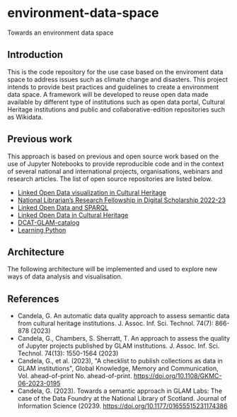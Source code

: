 # environment-data-space
Towards an environment data space


## Introduction
This is the code repository for the use case based on the enviroment data space to address issues such as climate change and disasters. This project intends to provide best practices and guidelines to create a environment data space. A framework will be developed to reuse open data made available by different type of institutions such as open data portal, Cultural Heritage institutions and public and collaborative-edition repositories such as Wikidata.

## Previous work
This approach is based on previous and open source work based on the use of Jupyter Notebooks to provide reproducible code and in the context of several national and international  projects, organisations, webinars and research articles. The list of open source repositories are listed below.

- [Linked Open Data visualization in Cultural Heritage](https://github.com/hibernator11/visual-ch-lod)
- [National Librarian’s Research Fellowship in Digital Scholarship 2022-23](https://github.com/hibernator11/nls-fellowship-2022-23)
- [Linked Open Data and SPARQL](https://github.com/hibernator11/hdh-compartir-pantalla-2023)
- [Linked Open Data in Cultural Heritage](https://github.com/hibernator11/shexer-CH)
- [DCAT-GLAM-catalog](https://github.com/hibernator11/dcat-glam-catalog)
- [Learning Python](https://github.com/hibernator11/AprendiendoPython) 

## Architecture
The following architecture will be implemented and used to explore new ways of data analysis and visualisation.


## References

- Candela, G. An automatic data quality approach to assess semantic data from cultural heritage institutions. J. Assoc. Inf. Sci. Technol. 74(7): 866-878 (2023)
- Candela, G., Chambers, S. Sherratt, T. An approach to assess the quality of Jupyter projects published by GLAM institutions. J. Assoc. Inf. Sci. Technol. 74(13): 1550-1564 (2023)
- Candela, G., et al. (2023), "A checklist to publish collections as data in GLAM institutions", Global Knowledge, Memory and Communication, Vol. ahead-of-print No. ahead-of-print. https://doi.org/10.1108/GKMC-06-2023-0195
-  Candela, G. (2023). Towards a semantic approach in GLAM Labs: The case of the Data Foundry at the National Library of Scotland. Journal of Information Science (20239. https://doi.org/10.1177/01655515231174386
